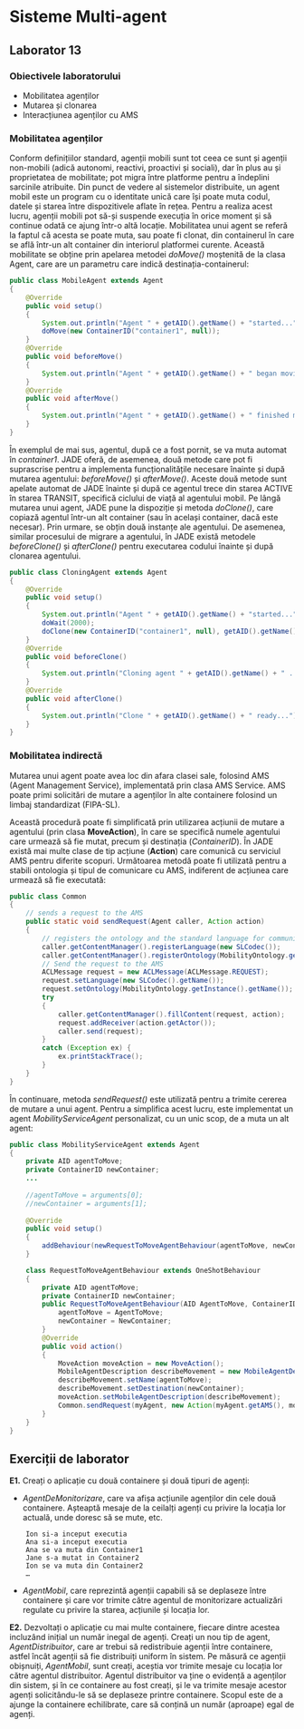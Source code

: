 # Sisteme Multi-agent

## Laborator 13

### Obiectivele laboratorului
-	Mobilitatea agenților
-	Mutarea și clonarea
-	Interacțiunea agenților cu AMS



### Mobilitatea agenților
Conform definițiilor standard, agenții mobili sunt tot ceea ce sunt și agenții non-mobili (adică autonomi, reactivi, proactivi și sociali), dar în plus au și proprietatea de mobilitate; pot migra între platforme pentru a îndeplini sarcinile atribuite.
Din punct de vedere al sistemelor distribuite, un agent mobil este un program cu o identitate unică care își poate muta codul, datele și starea între dispozitivele aflate în rețea. Pentru a realiza acest lucru, agenții mobili pot să-și suspende execuția în orice moment și să continue odată ce ajung într-o altă locație.
Mobilitatea unui agent se referă la faptul că acesta se poate muta, sau poate fi clonat, din containerul în care se află într-un alt container din interiorul platformei curente. Această mobilitate se obține prin apelarea metodei *doMove()* moștenită de la clasa Agent, care are un parametru care indică destinația-containerul:

```java
public class MobileAgent extends Agent
{ 
    @Override
    public void setup()
    {
        System.out.println("Agent " + getAID().getName() + "started...");
        doMove(new ContainerID("container1", null));
    }
    @Override
    public void beforeMove()
    { 
        System.out.println("Agent " + getAID().getName() + " began moving...");
    }
    @Override
    public void afterMove()
    { 
        System.out.println("Agent " + getAID().getName() + " finished moving..."); 
    } 
}
```

În exemplul de mai sus, agentul, după ce a fost pornit, se va muta automat în *container1*. JADE oferă, de asemenea, două metode care pot fi suprascrise pentru a implementa funcționalitățile necesare înainte și după mutarea agentului: *beforeMove()* și *afterMove()*. Aceste două metode sunt apelate automat de JADE înainte și după ce agentul trece din starea ACTIVE în starea TRANSIT, specifică ciclului de viață al agentului mobil.
Pe lângă mutarea unui agent, JADE pune la dispoziție și metoda *doClone()*, care copiază agentul într-un alt container (sau în același container, dacă este necesar). Prin urmare, se obțin două instanțe ale agentului. De asemenea, similar procesului de migrare a agentului, în JADE există metodele *beforeClone()* și *afterClone()* pentru executarea codului înainte și după clonarea agentului.

```java
public class CloningAgent extends Agent
{
    @Override
    public void setup()
    {
        System.out.println("Agent " + getAID().getName() + "started...");
        doWait(2000);
        doClone(new ContainerID("container1", null), getAID().getName() + "_Clone");
    }
    @Override
    public void beforeClone()
    {
        System.out.println("Cloning agent " + getAID().getName() + " ...");
    }
    @Override
    public void afterClone()
    {
        System.out.println("Clone " + getAID().getName() + " ready...");
    }
}

```

### Mobilitatea indirectă 
Mutarea unui agent poate avea loc din afara clasei sale, folosind AMS (Agent Management Service), implementată prin clasa AMS Service. AMS poate primi solicitări de mutare a agenților în alte containere folosind un limbaj standardizat (FIPA-SL).

Această procedură poate fi simplificată prin utilizarea acțiunii de mutare a agentului (prin clasa **MoveAction**), în care se specifică numele agentului care urmează să fie mutat, precum și destinația (*ContainerID*). În JADE există mai multe clase de tip acțiune (**Action**) care comunică cu serviciul AMS pentru diferite scopuri. Următoarea metodă poate fi utilizată pentru a stabili ontologia și tipul de comunicare cu AMS, indiferent de acțiunea care urmează să fie executată:

```java
public class Common
{
    // sends a request to the AMS
    public static void sendRequest(Agent caller, Action action)
    {
        // registers the ontology and the standard language for communicating with the AMS
        caller.getContentManager().registerLanguage(new SLCodec());    
        caller.getContentManager().registerOntology(MobilityOntology.getInstance());
        // Send the request to the AMS
        ACLMessage request = new ACLMessage(ACLMessage.REQUEST);
        request.setLanguage(new SLCodec().getName());	              
        request.setOntology(MobilityOntology.getInstance().getName());
        try
        {		
            caller.getContentManager().fillContent(request, action);
            request.addReceiver(action.getActor());
            caller.send(request);
        }
        catch (Exception ex) {
            ex.printStackTrace();
        }
    } 
}
```

În continuare, metoda *sendRequest()* este utilizată pentru a trimite cererea de mutare a unui agent. Pentru a simplifica acest lucru, este implementat un agent *MobilityServiceAgent* personalizat, cu un unic scop, de a muta un alt agent:

```java
public class MobilityServiceAgent extends Agent
{
    private AID agentToMove;
    private ContainerID newContainer;
    ...
     
    //agentToMove = arguments[0];
    //newContainer = arguments[1];
    
    @Override
    public void setup()
    {
        addBehaviour(newRequestToMoveAgentBehaviour(agentToMove, newContainer));
    }

    class RequestToMoveAgentBehaviour extends OneShotBehaviour 
    {
        private AID agentToMove;
        private ContainerID newContainer;
        public RequestToMoveAgentBehaviour(AID AgentToMove, ContainerID NewContainer) {
            agentToMove = AgentToMove;
            newContainer = NewContainer;
        }
        @Override
        public void action()
        {
            MoveAction moveAction = new MoveAction();
            MobileAgentDescription describeMovement = new MobileAgentDescription(); 
            describeMovement.setName(agentToMove); 
            describeMovement.setDestination(newContainer);
            moveAction.setMobileAgentDescription(describeMovement);
            Common.sendRequest(myAgent, new Action(myAgent.getAMS(), moveAction));
        } 
    }
}
```

## Exerciții de laborator

**E1.** Creați o aplicație cu două containere și două tipuri de agenți: 
- *AgentDeMonitorizare*, care va afișa acțiunile agenților din cele două containere. Așteaptă mesaje de la ceilalți agenți cu privire la locația lor actuală, unde doresc să se mute, etc.
```
    Ion si-a inceput executia
    Ana si-a inceput executia
    Ana se va muta din Container1
    Jane s-a mutat in Container2
    Ion se va muta din Container2
    …
```
- *AgentMobil*, care reprezintă agenții capabili să se deplaseze între containere și care vor trimite către agentul de monitorizare actualizări regulate cu privire la starea, acțiunile și locația lor.

**E2.** Dezvoltați o aplicație cu mai multe containere, fiecare dintre acestea incluzând inițial un număr inegal de agenți. Creați un nou tip de agent, *AgentDistribuitor*, care ar trebui să redistribuie agenții între containere, astfel încât agenții să fie distribuiți uniform în sistem. Pe măsură ce agenții obișnuiți, *AgentMobil*, sunt creați, aceștia vor trimite mesaje cu locația lor către agentul distribuitor. Agentul distribuitor va ține o evidență a agenților din sistem, și în ce containere au fost creați, și le va trimite mesaje acestor agenți solicitându-le să se deplaseze printre containere. Scopul este de a ajunge la containere echilibrate, care să conțină un număr (aproape) egal de agenți.